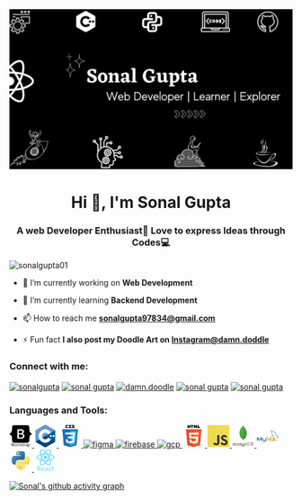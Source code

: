 <div align="center">
<img src="https://github.com/SonalGuptaa/SonalGuptaa/blob/main/Banner.png" alt="cover" />
</div>
<h1 align="center">Hi 👋, I'm Sonal Gupta</h1>
<h3 align="center">A web Developer Enthusiast💫 Love to express Ideas through Codes💻</h3>

<p align="left"> <img src="https://komarev.com/ghpvc/?username=sonalgupta01&label=Profile%20views&color=0e75b6&style=flat" alt="sonalgupta01" /> </p>

- 🔭 I’m currently working on **Web Development**

- 🌱 I’m currently learning **Backend Development**

- 📫 How to reach me **sonalgupta97834@gmail.com**

- ⚡ Fun fact **I also post my Doodle Art on Instagram@damn.doddle**

<h3 align="left">Connect with me:</h3>
<p align="left">
<a href="https://twitter.com/sonalgupta" target="blank"><img align="center" src="https://raw.githubusercontent.com/rahuldkjain/github-profile-readme-generator/master/src/images/icons/Social/twitter.svg" alt="sonalgupta" height="30" width="40" /></a>
<a href="https://linkedin.com/in/sonal gupta" target="blank"><img align="center" src="https://raw.githubusercontent.com/rahuldkjain/github-profile-readme-generator/master/src/images/icons/Social/linked-in-alt.svg" alt="sonal gupta" height="30" width="40" /></a>
<a href="https://instagram.com/damn.doodle" target="blank"><img align="center" src="https://raw.githubusercontent.com/rahuldkjain/github-profile-readme-generator/master/src/images/icons/Social/instagram.svg" alt="damn.doodle" height="30" width="40" /></a>
<a href="https://www.codechef.com/users/sonal gupta" target="blank"><img align="center" src="https://cdn.jsdelivr.net/npm/simple-icons@3.1.0/icons/codechef.svg" alt="sonal gupta" height="30" width="40" /></a>
<a href="https://www.leetcode.com/sonal gupta" target="blank"><img align="center" src="https://raw.githubusercontent.com/rahuldkjain/github-profile-readme-generator/master/src/images/icons/Social/leet-code.svg" alt="sonal gupta" height="30" width="40" /></a>
</p>

<h3 align="left">Languages and Tools:</h3>
<p align="left"> <a href="https://getbootstrap.com" target="_blank" rel="noreferrer"> <img src="https://raw.githubusercontent.com/devicons/devicon/master/icons/bootstrap/bootstrap-plain-wordmark.svg" alt="bootstrap" width="40" height="40"/> </a> <a href="https://www.w3schools.com/cpp/" target="_blank" rel="noreferrer"> <img src="https://raw.githubusercontent.com/devicons/devicon/master/icons/cplusplus/cplusplus-original.svg" alt="cplusplus" width="40" height="40"/> </a> <a href="https://www.w3schools.com/css/" target="_blank" rel="noreferrer"> <img src="https://raw.githubusercontent.com/devicons/devicon/master/icons/css3/css3-original-wordmark.svg" alt="css3" width="40" height="40"/> </a> <a href="https://www.figma.com/" target="_blank" rel="noreferrer"> <img src="https://www.vectorlogo.zone/logos/figma/figma-icon.svg" alt="figma" width="40" height="40"/> </a> <a href="https://firebase.google.com/" target="_blank" rel="noreferrer"> <img src="https://www.vectorlogo.zone/logos/firebase/firebase-icon.svg" alt="firebase" width="40" height="40"/> </a> <a href="https://cloud.google.com" target="_blank" rel="noreferrer"> <img src="https://www.vectorlogo.zone/logos/google_cloud/google_cloud-icon.svg" alt="gcp" width="40" height="40"/> </a> <a href="https://www.w3.org/html/" target="_blank" rel="noreferrer"> <img src="https://raw.githubusercontent.com/devicons/devicon/master/icons/html5/html5-original-wordmark.svg" alt="html5" width="40" height="40"/> </a> <a href="https://developer.mozilla.org/en-US/docs/Web/JavaScript" target="_blank" rel="noreferrer"> <img src="https://raw.githubusercontent.com/devicons/devicon/master/icons/javascript/javascript-original.svg" alt="javascript" width="40" height="40"/> </a> <a href="https://www.mongodb.com/" target="_blank" rel="noreferrer"> <img src="https://raw.githubusercontent.com/devicons/devicon/master/icons/mongodb/mongodb-original-wordmark.svg" alt="mongodb" width="40" height="40"/> </a> <a href="https://www.mysql.com/" target="_blank" rel="noreferrer"> <img src="https://raw.githubusercontent.com/devicons/devicon/master/icons/mysql/mysql-original-wordmark.svg" alt="mysql" width="40" height="40"/> </a> <a href="https://www.python.org" target="_blank" rel="noreferrer"> <img src="https://raw.githubusercontent.com/devicons/devicon/master/icons/python/python-original.svg" alt="python" width="40" height="40"/> </a> <a href="https://reactjs.org/" target="_blank" rel="noreferrer"> <img src="https://raw.githubusercontent.com/devicons/devicon/master/icons/react/react-original-wordmark.svg" alt="react" width="40" height="40"/> </a> </p>

[![Sonal's github activity graph](https://github-readme-activity-graph.vercel.app/graph?username=sonalgupta01&theme=react-dark)](https://github.com/sonalgupta01/github-readme-activity-graph)
